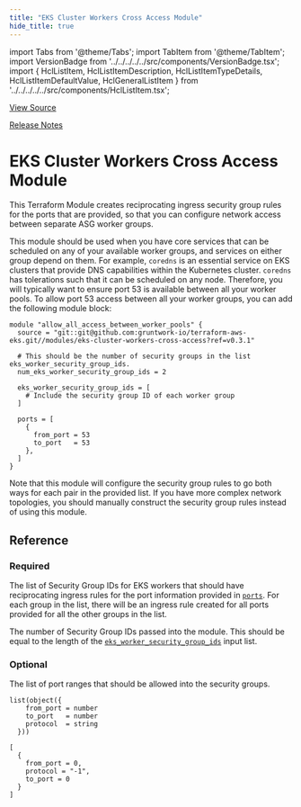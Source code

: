 ```yaml
---
title: "EKS Cluster Workers Cross Access Module"
hide_title: true
---
```


import Tabs from '@theme/Tabs';
import TabItem from '@theme/TabItem';
import VersionBadge from '../../../../../src/components/VersionBadge.tsx';
import { HclListItem, HclListItemDescription, HclListItemTypeDetails, HclListItemDefaultValue, HclGeneralListItem } from '../../../../../src/components/HclListItem.tsx';

<a href="https://github.com/gruntwork-io/terraform-aws-eks/tree/master/modules%2Feks-cluster-workers-cross-access" className="link-button" title="View the source code for this module in GitHub.">View Source</a>

<a href="https://github.com/gruntwork-io/terraform-aws-eks/releases?q=" className="link-button" title="Release notes for only the service catalog versions which impacted this service.">Release Notes</a>

# EKS Cluster Workers Cross Access Module

This Terraform Module creates reciprocating ingress security group rules for the ports that are provided, so that you
can configure network access between separate ASG worker groups.

This module should be used when you have core services that can be scheduled on any of your available worker groups, and
services on either group depend on them. For example, `coredns` is an essential service on EKS clusters that provide DNS
capabilities within the Kubernetes cluster. `coredns` has tolerations such that it can be scheduled on any node.
Therefore, you will typically want to ensure port 53 is available between all your worker pools. To allow port 53 access
between all your worker groups, you can add the following module block:

```hcl
module "allow_all_access_between_worker_pools" {
  source = "git::git@github.com:gruntwork-io/terraform-aws-eks.git//modules/eks-cluster-workers-cross-access?ref=v0.3.1"

  # This should be the number of security groups in the list eks_worker_security_group_ids.
  num_eks_worker_security_group_ids = 2

  eks_worker_security_group_ids = [
    # Include the security group ID of each worker group
  ]

  ports = [
    {
      from_port = 53
      to_port   = 53
    },
  ]
}
```

Note that this module will configure the security group rules to go both ways for each pair in the provided list. If you
have more complex network topologies, you should manually construct the security group rules instead of using this
module.




## Reference

<Tabs>
<TabItem value="inputs" label="Inputs" default>

### Required

<HclListItem name="eks_worker_security_group_ids" requirement="required" type="list(string)">
<HclListItemDescription>

The list of Security Group IDs for EKS workers that should have reciprocating ingress rules for the port information provided in <a href="#ports"><code>ports</code></a>. For each group in the list, there will be an ingress rule created for all ports provided for all the other groups in the list.

</HclListItemDescription>
</HclListItem>

<HclListItem name="num_eks_worker_security_group_ids" requirement="required" type="number">
<HclListItemDescription>

The number of Security Group IDs passed into the module. This should be equal to the length of the <a href="#eks_worker_security_group_ids"><code>eks_worker_security_group_ids</code></a> input list.

</HclListItemDescription>
</HclListItem>

### Optional

<HclListItem name="ports" requirement="optional" type="list(object(…))">
<HclListItemDescription>

The list of port ranges that should be allowed into the security groups.

</HclListItemDescription>
<HclListItemTypeDetails>

```hcl
list(object({
    from_port = number
    to_port   = number
    protocol  = string
  }))
```

</HclListItemTypeDetails>
<HclListItemDefaultValue>

```hcl
[
  {
    from_port = 0,
    protocol = "-1",
    to_port = 0
  }
]
```

</HclListItemDefaultValue>
</HclListItem>

</TabItem>
<TabItem value="outputs" label="Outputs">



</TabItem>
</Tabs>


<!-- ##DOCS-SOURCER-START
{
  "originalSources": [
    "https://github.com/gruntwork-io/terraform-aws-eks/tree/modules%2Feks-cluster-workers-cross-access%2Freadme.md",
    "https://github.com/gruntwork-io/terraform-aws-eks/tree/modules%2Feks-cluster-workers-cross-access%2Fvariables.tf",
    "https://github.com/gruntwork-io/terraform-aws-eks/tree/modules%2Feks-cluster-workers-cross-access%2Foutputs.tf"
  ],
  "sourcePlugin": "module-catalog-api",
  "hash": "373d043a6a1522006f678e10b2803cbd"
}
##DOCS-SOURCER-END -->
